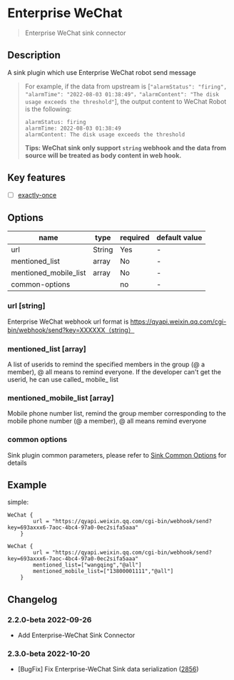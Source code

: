 # Enterprise WeChat

> Enterprise WeChat sink connector

## Description

A sink plugin which use Enterprise WeChat robot send message

> For example, if the data from upstream is [`"alarmStatus": "firing", "alarmTime": "2022-08-03 01:38:49"，"alarmContent": "The disk usage exceeds the threshold"`], the output content to WeChat Robot is the following:
>
> ```
> alarmStatus: firing 
> alarmTime: 2022-08-03 01:38:49
> alarmContent: The disk usage exceeds the threshold
> ```
>
> **Tips: WeChat sink only support `string` webhook and the data from source will be treated as body content in web hook.**

## Key features

- [ ] [exactly-once](../../concept/connector-v2-features.md)

## Options

|         name          |  type  | required | default value |
|-----------------------|--------|----------|---------------|
| url                   | String | Yes      | -             |
| mentioned_list        | array  | No       | -             |
| mentioned_mobile_list | array  | No       | -             |
| common-options        |        | no       | -             |

### url [string]

Enterprise WeChat webhook url format is https://qyapi.weixin.qq.com/cgi-bin/webhook/send?key=XXXXXX（string）

### mentioned_list [array]

A list of userids to remind the specified members in the group (@ a member), @ all means to remind everyone. If the developer can't get the userid, he can use called_ mobile_ list

### mentioned_mobile_list [array]

Mobile phone number list, remind the group member corresponding to the mobile phone number (@ a member), @ all means remind everyone

### common options

Sink plugin common parameters, please refer to [Sink Common Options](common-options.md) for details

## Example

simple:

```hocon
WeChat {
        url = "https://qyapi.weixin.qq.com/cgi-bin/webhook/send?key=693axxx6-7aoc-4bc4-97a0-0ec2sifa5aaa"
    }
```

```hocon
WeChat {
        url = "https://qyapi.weixin.qq.com/cgi-bin/webhook/send?key=693axxx6-7aoc-4bc4-97a0-0ec2sifa5aaa"
        mentioned_list=["wangqing","@all"]
        mentioned_mobile_list=["13800001111","@all"]
    }
```

## Changelog

### 2.2.0-beta 2022-09-26

- Add Enterprise-WeChat Sink Connector

### 2.3.0-beta 2022-10-20

- [BugFix] Fix Enterprise-WeChat Sink data serialization ([2856](https://github.com/apache/incubator-seatunnel/pull/2856))

